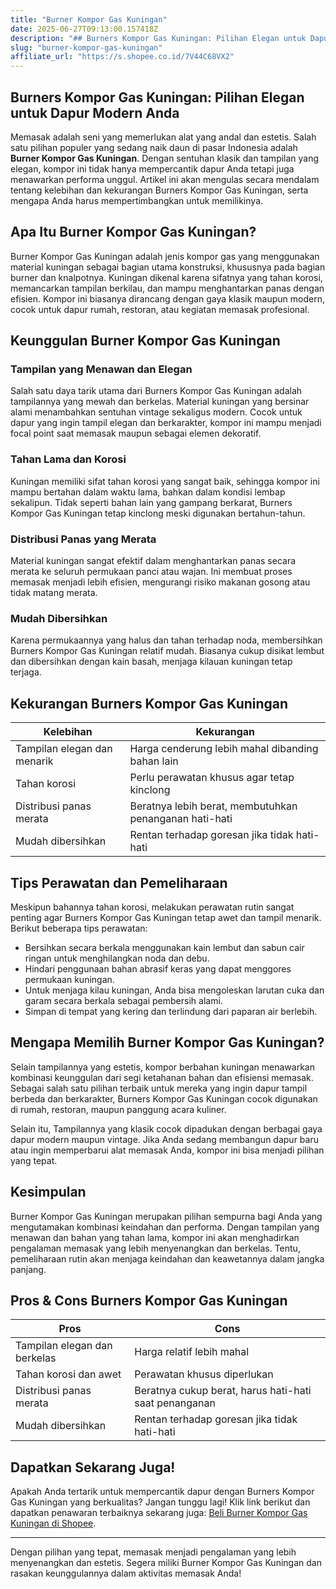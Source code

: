 ```yaml
---
title: "Burner Kompor Gas Kuningan"
date: 2025-06-27T09:13:00.157418Z
description: "## Burners Kompor Gas Kuningan: Pilihan Elegan untuk Dapur Modern Anda..."
slug: "burner-kompor-gas-kuningan"
affiliate_url: "https://s.shopee.co.id/7V44C68VX2"
---
```

## Burners Kompor Gas Kuningan: Pilihan Elegan untuk Dapur Modern Anda

Memasak adalah seni yang memerlukan alat yang andal dan estetis. Salah satu pilihan populer yang sedang naik daun di pasar Indonesia adalah **Burner Kompor Gas Kuningan**. Dengan sentuhan klasik dan tampilan yang elegan, kompor ini tidak hanya mempercantik dapur Anda tetapi juga menawarkan performa unggul. Artikel ini akan mengulas secara mendalam tentang kelebihan dan kekurangan Burners Kompor Gas Kuningan, serta mengapa Anda harus mempertimbangkan untuk memilikinya.

## Apa Itu Burner Kompor Gas Kuningan?

Burner Kompor Gas Kuningan adalah jenis kompor gas yang menggunakan material kuningan sebagai bagian utama konstruksi, khususnya pada bagian burner dan knalpotnya. Kuningan dikenal karena sifatnya yang tahan korosi, memancarkan tampilan berkilau, dan mampu menghantarkan panas dengan efisien. Kompor ini biasanya dirancang dengan gaya klasik maupun modern, cocok untuk dapur rumah, restoran, atau kegiatan memasak profesional.

## Keunggulan Burner Kompor Gas Kuningan

### Tampilan yang Menawan dan Elegan

Salah satu daya tarik utama dari Burners Kompor Gas Kuningan adalah tampilannya yang mewah dan berkelas. Material kuningan yang bersinar alami menambahkan sentuhan vintage sekaligus modern. Cocok untuk dapur yang ingin tampil elegan dan berkarakter, kompor ini mampu menjadi focal point saat memasak maupun sebagai elemen dekoratif.

### Tahan Lama dan Korosi

Kuningan memiliki sifat tahan korosi yang sangat baik, sehingga kompor ini mampu bertahan dalam waktu lama, bahkan dalam kondisi lembap sekalipun. Tidak seperti bahan lain yang gampang berkarat, Burners Kompor Gas Kuningan tetap kinclong meski digunakan bertahun-tahun.

### Distribusi Panas yang Merata

Material kuningan sangat efektif dalam menghantarkan panas secara merata ke seluruh permukaan panci atau wajan. Ini membuat proses memasak menjadi lebih efisien, mengurangi risiko makanan gosong atau tidak matang merata.

### Mudah Dibersihkan

Karena permukaannya yang halus dan tahan terhadap noda, membersihkan Burners Kompor Gas Kuningan relatif mudah. Biasanya cukup disikat lembut dan dibersihkan dengan kain basah, menjaga kilauan kuningan tetap terjaga.

## Kekurangan Burners Kompor Gas Kuningan

| **Kelebihan** | **Kekurangan**                         |
|----------------|----------------------------------------|
| Tampilan elegan dan menarik | Harga cenderung lebih mahal dibanding bahan lain |
| Tahan korosi | Perlu perawatan khusus agar tetap kinclong |
| Distribusi panas merata | Beratnya lebih berat, membutuhkan penanganan hati-hati |
| Mudah dibersihkan | Rentan terhadap goresan jika tidak hati-hati |

## Tips Perawatan dan Pemeliharaan

Meskipun bahannya tahan korosi, melakukan perawatan rutin sangat penting agar Burners Kompor Gas Kuningan tetap awet dan tampil menarik. Berikut beberapa tips perawatan:

- Bersihkan secara berkala menggunakan kain lembut dan sabun cair ringan untuk menghilangkan noda dan debu.
- Hindari penggunaan bahan abrasif keras yang dapat menggores permukaan kuningan.
- Untuk menjaga kilau kuningan, Anda bisa mengoleskan larutan cuka dan garam secara berkala sebagai pembersih alami.
- Simpan di tempat yang kering dan terlindung dari paparan air berlebih.

## Mengapa Memilih Burner Kompor Gas Kuningan?

Selain tampilannya yang estetis, kompor berbahan kuningan menawarkan kombinasi keunggulan dari segi ketahanan bahan dan efisiensi memasak. Sebagai salah satu pilihan terbaik untuk mereka yang ingin dapur tampil berbeda dan berkarakter, Burners Kompor Gas Kuningan cocok digunakan di rumah, restoran, maupun panggung acara kuliner.

Selain itu, Tampilannya yang klasik cocok dipadukan dengan berbagai gaya dapur modern maupun vintage. Jika Anda sedang membangun dapur baru atau ingin memperbarui alat memasak Anda, kompor ini bisa menjadi pilihan yang tepat.

## Kesimpulan

Burner Kompor Gas Kuningan merupakan pilihan sempurna bagi Anda yang mengutamakan kombinasi keindahan dan performa. Dengan tampilan yang menawan dan bahan yang tahan lama, kompor ini akan menghadirkan pengalaman memasak yang lebih menyenangkan dan berkelas. Tentu, pemeliharaan rutin akan menjaga keindahan dan keawetannya dalam jangka panjang.

## Pros & Cons Burners Kompor Gas Kuningan

| **Pros** | **Cons** |
|------------|------------|
| Tampilan elegan dan berkelas | Harga relatif lebih mahal |
| Tahan korosi dan awet | Perawatan khusus diperlukan |
| Distribusi panas merata | Beratnya cukup berat, harus hati-hati saat penanganan |
| Mudah dibersihkan | Rentan terhadap goresan jika tidak hati-hati |

## Dapatkan Sekarang Juga!

Apakah Anda tertarik untuk mempercantik dapur dengan Burners Kompor Gas Kuningan yang berkualitas? Jangan tunggu lagi! Klik link berikut dan dapatkan penawaran terbaiknya sekarang juga: [Beli Burner Kompor Gas Kuningan di Shopee](https://s.shopee.co.id/7V44C68VX2).

---

Dengan pilihan yang tepat, memasak menjadi pengalaman yang lebih menyenangkan dan estetis. Segera miliki Burner Kompor Gas Kuningan dan rasakan keunggulannya dalam aktivitas memasak Anda!